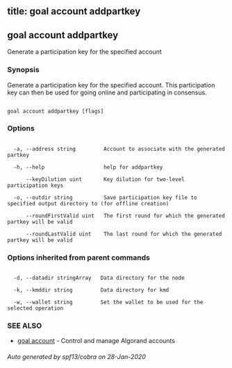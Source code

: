 title: goal account addpartkey
---
## goal account addpartkey



Generate a participation key for the specified account



### Synopsis



Generate a participation key for the specified account. This participation key can then be used for going online and participating in consensus.



```

goal account addpartkey [flags]

```



### Options



```

  -a, --address string         Account to associate with the generated partkey

  -h, --help                   help for addpartkey

      --keyDilution uint       Key dilution for two-level participation keys

  -o, --outdir string          Save participation key file to specified output directory to (for offline creation)

      --roundFirstValid uint   The first round for which the generated partkey will be valid

      --roundLastValid uint    The last round for which the generated partkey will be valid

```



### Options inherited from parent commands



```

  -d, --datadir stringArray   Data directory for the node

  -k, --kmddir string         Data directory for kmd

  -w, --wallet string         Set the wallet to be used for the selected operation

```



### SEE ALSO



* [goal account](../../account/account/)	 - Control and manage Algorand accounts


###### Auto generated by spf13/cobra on 28-Jan-2020

